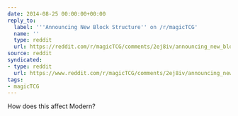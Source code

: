 ```yaml
---
date: 2014-08-25 00:00:00+00:00
reply_to:
  label: '''Announcing New Block Structure'' on /r/magicTCG'
  name: ''
  type: reddit
  url: https://reddit.com/r/magicTCG/comments/2ej8iv/announcing_new_block_structure/
source: reddit
syndicated:
- type: reddit
  url: https://www.reddit.com/r/magicTCG/comments/2ej8iv/announcing_new_block_structure/ck00dg2/
tags:
- magicTCG
---
```


How does this affect Modern?